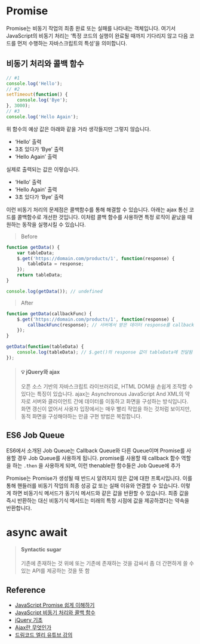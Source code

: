 # Promise
Promise는 비동기 작업의 최종 완료 또는 실패를 나타내는 객체입니다. 여기서 JavaScript의 비동기 처리는 ‘특정 코드의 실행이 완료될 때까지 기다리지 않고 다음 코드를 먼저 수행하는 자바스크립트의 특성’을 의미합니다. 

## 비동기 처리와 콜백 함수
```javascript
// #1
console.log('Hello');
// #2
setTimeout(function() {
	console.log('Bye');
}, 3000);
// #3
console.log('Hello Again');
```
위 함수의 예상 값은 아래와 같을 거라 생각들지만 그렇지 않습니다.
- ‘Hello’ 출력
- 3초 있다가 ‘Bye’ 출력
- ‘Hello Again’ 출력

실제로 출력되는 값은 이렇습니다.
- ‘Hello’ 출력
- ‘Hello Again’ 출력
- 3초 있다가 ‘Bye’ 출력

이런 비동기 처리의 문제점은 콜백함수를 통해 해결할 수 있습니다. 아래는 ajax 통신 코드를 콜백함수로 개선한 것입니다. 이처럼 콜백 함수를 사용하면 특정 로직이 끝났을 때 원하는 동작을 실행시킬 수 있습니다.

> Before
```javascript
function getData() {
	var tableData;
	$.get('https://domain.com/products/1', function(response) {
		tableData = response;
	});
	return tableData;
}

console.log(getData()); // undefined
```

> After
```javascript
function getData(callbackFunc) {
	$.get('https://domain.com/products/1', function(response) {
		callbackFunc(response); // 서버에서 받은 데이터 response를 callbackFunc() 함수에 넘겨줌
	});
}

getData(function(tableData) {
	console.log(tableData); // $.get()의 response 값이 tableData에 전달됨
});
```

> #### 💡 jQuery와 ajax
> 오픈 소스 기반의 자바스크립트 라이브러리로, HTML DOM을 손쉽게 조작할 수 있다는 특징이 있습니다. ajax는 Asynchronous JavaScript And XML의 약자로 서버와 클라이언트 간에 데이터를 이동하고 화면을 구성하는 방식입니다. 화면 갱신이 없어서 사용자 입장에서는 매우 빨리 작업을 하는 것처럼 보이지만, 동적 화면을 구성해야하는 만큼 구현 방법은 복잡합니다.

## ES6 Job Queue
ES6에서 소개된 Job Queue는 Callback Queue와 다른 Queue이며 Promise를 사용할 경우 Job Queue를 사용하게 됩니다. promise를 사용할 때 callback 함수 역할을 하는 `.then` 을 사용하게 되며, 이런 thenable한 함수들은 Job Queue에 추가

Promise는 Promise가 생성될 때 반드시 알려지지 않은 값에 대한 프록시입니다. 이를 통해 핸들러를 비동기 작업의 최종 성공 값 또는 실패 이유와 연결할 수 있습니다. 이렇게 하면 비동기식 메서드가 동기식 메서드와 같은 값을 반환할 수 있습니다. 최종 값을 즉시 반환하는 대신 비동기식 메서드는 미래의 특정 시점에 값을 제공하겠다는 약속을 반환합니다.

# async await
> #### Syntactic sugar
> 기존에 존재하는 것 위에 또는 기존에 존재하는 것을 감싸서 좀 더 간편하게 쓸 수 있는 API를 제공하는 것을 뜻 함

## Reference
- [JavaScript Promise 쉽게 이해하기](https://joshua1988.github.io/web-development/javascript/promise-for-beginners/)
- [JavaScript 비동기 처리와 콜백 함수](https://joshua1988.github.io/web-development/javascript/javascript-asynchronous-operation/)
- [jQuery 기초](http://www.tcpschool.com/jquery/jq_intro_basic)
- [Ajax란 무엇인가](https://www.nextree.co.kr/p9521/)
- [드림코드 엘리 유튜브 강의]()